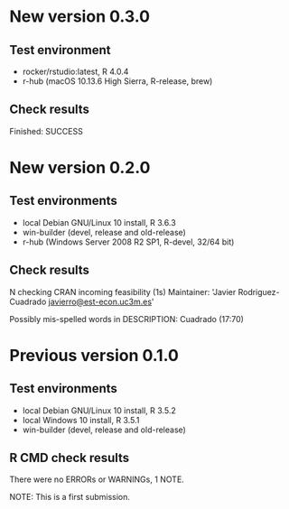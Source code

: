 # New version 0.3.0

## Test environment
  * rocker/rstudio:latest, R 4.0.4
  * r-hub (macOS 10.13.6 High Sierra, R-release, brew)

## Check results
  
  Finished: SUCCESS

# New version 0.2.0

## Test environments
* local Debian GNU/Linux 10 install, R 3.6.3
* win-builder (devel, release and old-release)
* r-hub (Windows Server 2008 R2 SP1, R-devel, 32/64 bit)

## Check results

N  checking CRAN incoming feasibility (1s)
   Maintainer: 'Javier Rodriguez-Cuadrado <javierro@est-econ.uc3m.es>'
   
   Possibly mis-spelled words in DESCRIPTION:
     Cuadrado (17:70)


# Previous version 0.1.0

## Test environments
* local Debian GNU/Linux 10 install, R 3.5.2
* local Windows 10 install, R 3.5.1
* win-builder (devel, release and old-release)

## R CMD check results
There were no ERRORs or WARNINGs, 1 NOTE.

NOTE: This is a first submission.
